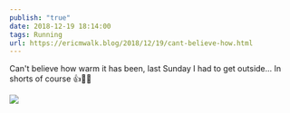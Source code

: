 ```yaml
---
publish: "true"
date: 2018-12-19 18:14:00
tags: Running
url: https://ericmwalk.blog/2018/12/19/cant-believe-how.html
---
```


Can't believe how warm it has been, last Sunday I had to get outside... In shorts of course 👍🏃‍♂️

![](https://ericmwalk.blog/uploads/2022/7c4111531f.jpg)